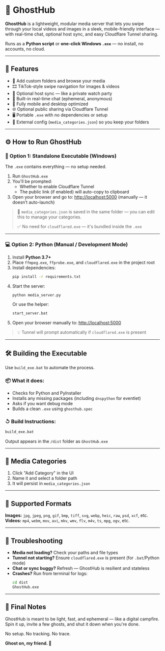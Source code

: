 # 👻 GhostHub

**GhostHub** is a lightweight, modular media server that lets you swipe through your local videos and images in a sleek, mobile-friendly interface — with real-time chat, optional host sync, and easy Cloudflare Tunnel sharing.

Runs as a **Python script** or **one-click Windows `.exe`** — no install, no accounts, no cloud.

---

## 🚀 Features

- 📁 Add custom folders and browse your media
- 🎞️ TikTok-style swipe navigation for images & videos
- 🔁 Optional host sync — like a private watch party
- 💬 Built-in real-time chat (ephemeral, anonymous)
- 📱 Fully mobile and desktop optimized
- 🌐 Optional public sharing via Cloudflare Tunnel
- 🖥️ Portable `.exe` with no dependencies or setup
- 💾 External config (`media_categories.json`) so you keep your folders

---

## ⚙️ How to Run GhostHub

### 🔧 Option 1: Standalone Executable (Windows)

The `.exe` contains everything — no setup needed.

1. Run `GhostHub.exe`
2. You'll be prompted:
   - Whether to enable Cloudflare Tunnel
   - The public link (if enabled) will auto-copy to clipboard
3. Open your browser and go to: [http://localhost:5000](http://localhost:5000) (manually — it doesn’t auto-launch)

> 📌 `media_categories.json` is saved in the same folder — you can edit this to manage your categories.
>
> ✅ No need for `cloudflared.exe` — it's bundled inside the `.exe`

---

### 💻 Option 2: Python (Manual / Development Mode)

1. Install **Python 3.7+**
2. Place `ffmpeg.exe`, `ffprobe.exe`, and `cloudflared.exe` in the project root
3. Install dependencies:
   ```bash
   pip install -r requirements.txt
   ```
4. Start the server:
   ```bash
   python media_server.py
   ```
   Or use the helper:
   ```bash
   start_server.bat
   ```
5. Open your browser manually to: [http://localhost:5000](http://localhost:5000)

> 💡 Tunnel will prompt automatically if `cloudflared.exe` is present

---

## 🛠️ Building the Executable

Use `build_exe.bat` to automate the process.

### 📦 What it does:
- Checks for Python and PyInstaller
- Installs any missing packages (including `dnspython` for eventlet)
- Asks if you want debug mode
- Builds a clean `.exe` using `ghosthub.spec`

### ↺ Build Instructions:
```bash
build_exe.bat
```
Output appears in the `/dist` folder as `GhostHub.exe`

---

## 📁 Media Categories

1. Click "Add Category" in the UI
2. Name it and select a folder path
3. It will persist in `media_categories.json`

---

## 🎥 Supported Formats

**Images:** `jpg`, `jpeg`, `png`, `gif`, `bmp`, `tiff`, `svg`, `webp`, `heic`, `raw`, `psd`, `xcf`, etc.  
**Videos:** `mp4`, `webm`, `mov`, `avi`, `mkv`, `wmv`, `flv`, `m4v`, `ts`, `mpg`, `ogv`, etc.

---

## 🧪 Troubleshooting

- **Media not loading?** Check your paths and file types
- **Tunnel not starting?** Ensure `cloudflared.exe` is present (for `.bat`/Python mode)
- **Chat or sync buggy?** Refresh — GhostHub is resilient and stateless
- **Crashes?** Run from terminal for logs:
  ```bash
  cd dist
  GhostHub.exe
  ```

---

## 💬 Final Notes

GhostHub is meant to be light, fast, and ephemeral — like a digital campfire. Spin it up, invite a few ghosts, and shut it down when you're done.

No setup. No tracking. No trace.

**Ghost on, my friend. 👻**

